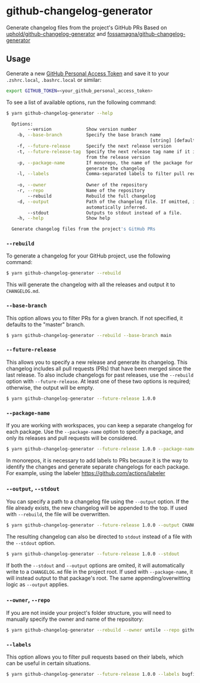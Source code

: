 # github-changelog-generator

Generate changelog files from the project's GitHub PRs
Based on [uphold/github-changelog-generator](https://github.com/uphold/github-changelog-generator) and [fossamagna/github-changelog-generator](https://github.com/fossamagna/github-changelog-generator)

## Usage

Generate a new [GitHub Personal Access Token](https://github.com/settings/tokens) and save it to your `.zshrc.local`, `.bashrc.local` or similar:

```sh
export GITHUB_TOKEN=<your_github_personal_access_token>
```

To see a list of available options, run the following command:

```sh
$ yarn github-changelog-generator --help

  Options:
        --version             Show version number                        [boolean]
    -b, --base-branch         Specify the base branch name
                                                      [string] [default: "master"]
    -f, --future-release      Specify the next release version            [string]
    -t, --future-release-tag  Specify the next release tag name if it is different
                              from the release version                    [string]
    -p, --package-name        If monorepo, the name of the package for which to
                              generate the changelog                      [string]
    -l, --labels              Comma-separated labels to filter pull requests by
                                                                           [array]
    -o, --owner               Owner of the repository                     [string]
    -r, --repo                Name of the repository                      [string]
        --rebuild             Rebuild the full changelog                 [boolean]
    -d, --output              Path of the changelog file. If omitted, it will be
                              automatically inferred.                     [string]
        --stdout              Outputs to stdout instead of a file.       [boolean]
    -h, --help                Show help                                  [boolean]

  Generate changelog files from the project's GitHub PRs
```

### `--rebuild`
To generate a changelog for your GitHub project, use the following command:

```sh
$ yarn github-changelog-generator --rebuild
```

This will generate the changelog with all the releases and output it to `CHANGELOG.md`.

### `--base-branch`
This option allows you to filter PRs for a given branch. If not specified, it defaults to the "master" branch.

```sh
$ yarn github-changelog-generator --rebuild --base-branch main
```

### `--future-release`
This allows you to specify a new release and generate its changelog. This changelog includes all pull requests (PRs) that have been merged since the last release. To also include changelogs for past releases, use the `--rebuild` option with `--future-release`. At least one of these two options is required; otherwise, the output will be empty.

```sh
$ yarn github-changelog-generator --future-release 1.0.0
```

### `--package-name`
If you are working with workspaces, you can keep a separate changelog for each package. Use the `--package-name` option to specify a package, and only its releases and pull requests will be considered.

```sh
$ yarn github-changelog-generator --future-release 1.0.0 --package-name project-x
```

In monorepos, it is necessary to add labels to PRs because it is the way to identify the changes and generate separate changelogs for each package. For example, using the labeler https://github.com/actions/labeler

### `--output`, `--stdout`
You can specify a path to a changelog file using the `--output` option. If the file already exists, the new changelog will be appended to the top. If used with `--rebuild`, the file will be overwritten.

```sh
$ yarn github-changelog-generator --future-release 1.0.0 --output CHANGELOG.md
```

The resulting changelog can also be directed to `stdout` instead of a file with the `--stdout` option.

```sh
$ yarn github-changelog-generator --future-release 1.0.0 --stdout
```

If both the `--stdout` and `--output` options are omited, it will automatically write to a `CHANGELOG.md` file in the project root. If used with `--package-name`, it will instead output to that package's root. The same appending/overwitting logic as `--output` applies.

### `--owner`, `--repo`
If you are not inside your project's folder structure, you will need to manually specify the owner and name of the repository:

```sh
$ yarn github-changelog-generator --rebuild --owner untile --repo github-changelog-generator
```

### `--labels`
This option allows you to filter pull requests based on their labels, which can be useful in certain situations.

```sh
$ yarn github-changelog-generator --future-release 1.0.0 --labels bugfix,support
```
